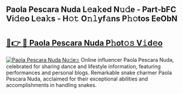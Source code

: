 ## Paola Pescara Nuda L𝚎a𝚔ed N𝚞𝚍e - Part-bFC Vi𝚍𝚎o L𝚎a𝚔s - H𝚘𝚝 O𝚗𝚕yf𝚊ns P𝚑𝚘tos EeObN

# <h2><a href="http://kf6nq57.oniu.top/?m=Paola+Pescara+Nuda">🔗👉 🔴 Paola Pescara Nuda P𝚑ot𝚘𝚜 V𝚒d𝚎o</a></h2>

[![Paola Pescara Nuda Nu𝚍e𝚜](https://i.imgur.com/0qMVB7G.gif)](http://kf6nq57.oniu.top/?m=Paola+Pescara+Nuda)
Online influencer Paola Pescara Nuda, celebrated for sharing dance and lifestyle information, featuring performances and personal blogs. Remarkable snake charmer Paola Pescara Nuda, acclaimed for their exceptional abilities and accomplishments in handling snakes.  
